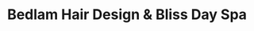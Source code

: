 ---
title: "Bedlam Hair Design & Bliss Day Spa"
url: /paraparaumu/bedlam-hair-design-und-bliss-day-spa/
shop: Friseur
---